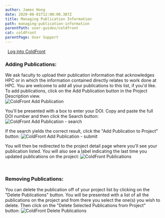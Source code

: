 ```yaml
---
author: James Hong
date: 2020-06-01T12:00:00.387Z
title: Managing Publication Information
path: managing-publication-information
parentPath: user-guides/coldfront
cat: coldFront
parentPage: User Support
---
```


&nbsp;
[Log into ColdFront](https://hpcaccount.usc.edu/)
&nbsp;
&nbsp;
### Adding Publications:
We ask faculty to upload their publication information that acknowledges HPC or in which the information contained directly relates to work done at HPC.  You are welcome to add all your publications to this list, if you'd like.  To add publications, click on the Add Publication button in the Project Description view.  
![ColdFront Add Publication](images/coldfront_project_addpublication.jpg)


You'll be presented with a box to enter your DOI.  Copy and paste the full DOI number and then click the Search button:
![ColdFront Add Publication - search](images/coldfront_project_addpublication_enter1.jpg)


If the search yields the correct result, click the "Add Publication to Project" button:
![ColdFront Add Publication - submit](images/coldfront_project_addpublication_enter2.jpg)


You will then be redirected to the project detail page where you'll see your publication listed.  You will also see a label indicating the last time you updated publications on the project:
![ColdFront Publications](images/coldfront_project_publications.jpg)


&nbsp;
&nbsp;
### Removing Publications:
You can delete the publication off of your project list by clicking on the "Delete Publications" button.  You will be presented with a list of all the publications on the project and from there you select the one(s) you wish to delete.  Then click on the "Delete Selected Publications from Project" button:
![ColdFront Delete Publications](images/coldfront_project_deletepublication.jpg)




